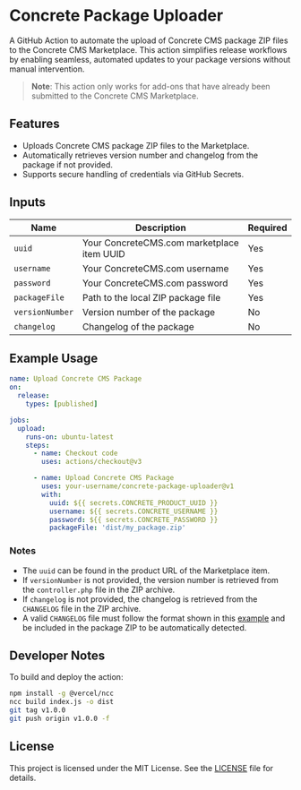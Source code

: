 # Concrete Package Uploader

A GitHub Action to automate the upload of Concrete CMS package ZIP files to the Concrete CMS Marketplace. This action simplifies release workflows by enabling seamless, automated updates to your package versions without manual intervention.

> **Note**: This action only works for add-ons that have already been submitted to the Concrete CMS Marketplace.

## Features

- Uploads Concrete CMS package ZIP files to the Marketplace.
- Automatically retrieves version number and changelog from the package if not provided.
- Supports secure handling of credentials via GitHub Secrets.

## Inputs

| Name          | Description                                      | Required |
|---------------|--------------------------------------------------|----------|
| `uuid`        | Your ConcreteCMS.com marketplace item UUID       | Yes      |
| `username`    | Your ConcreteCMS.com username                    | Yes      |
| `password`    | Your ConcreteCMS.com password                    | Yes      |
| `packageFile` | Path to the local ZIP package file               | Yes      |
| `versionNumber` | Version number of the package                  | No       |
| `changelog`   | Changelog of the package                        | No       |

## Example Usage

```yaml
name: Upload Concrete CMS Package
on:
  release:
    types: [published]

jobs:
  upload:
    runs-on: ubuntu-latest
    steps:
      - name: Checkout code
        uses: actions/checkout@v3

      - name: Upload Concrete CMS Package
        uses: your-username/concrete-package-uploader@v1
        with:
          uuid: ${{ secrets.CONCRETE_PRODUCT_UUID }}
          username: ${{ secrets.CONCRETE_USERNAME }}
          password: ${{ secrets.CONCRETE_PASSWORD }}
          packageFile: 'dist/my_package.zip'
```

### Notes

- The `uuid` can be found in the product URL of the Marketplace item.
- If `versionNumber` is not provided, the version number is retrieved from the `controller.php` file in the ZIP archive.
- If `changelog` is not provided, the changelog is retrieved from the `CHANGELOG` file in the ZIP archive.
- A valid `CHANGELOG` file must follow the format shown in this [example](https://github.com/bitterdev/web_authn/blob/main/CHANGELOG) and be included in the package ZIP to be automatically detected.

## Developer Notes

To build and deploy the action:

```bash
npm install -g @vercel/ncc
ncc build index.js -o dist
git tag v1.0.0
git push origin v1.0.0 -f
```

## License

This project is licensed under the MIT License. See the [LICENSE](LICENSE.txt) file for details.
